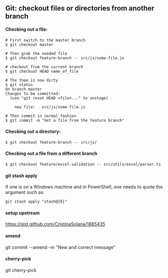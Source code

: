 ## Git: checkout files or directories from another branch

#### Checking out a file:
```
# First switch to the master branch
$ git checkout master

# Then grab the needed file
$ git checkout feature-branch -- src/js/some-file.js

# checkout from the current branch
$ git checkout HEAD name_of_file

# The thee is now dirty
$ git status
On branch master
Changes to be committed:
  (use "git reset HEAD <file>..." to unstage)

    new file:   src/js/some-file.js

# Then commit in normal fashion
$ git commit -m "Get a file from the feature branch"
```
#### Checking out a directory:
```
$ git checkout feature-branch -- src/js/
```

#### Checking out a file from a different branch
```
$ git checkout feature/excel-validation -- src/utils/excel/parser.ts
```

#### git stash apply
If one is on a Windows machine and in PowerShell, one needs to quote the argument such as:
```
git stash apply "stash@{0}"
```
#### setup upstream
https://gist.github.com/CristinaSolana/1885435

#### amend
git commit --amend -m "New and correct message"

#### cherry-pick
git cherry-pick <commit-id>
